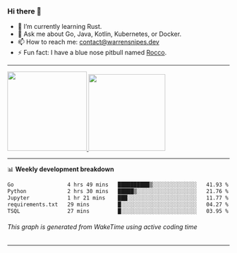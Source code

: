 ### Hi there 👋

- 🌱 I’m currently learning Rust.
- 💬 Ask me about Go, Java, Kotlin, Kubernetes, or Docker.
- 📫 How to reach me: contact@warrensnipes.dev
- ⚡ Fun fact: I have a blue nose pitbull named [Rocco](https://i.imgur.com/iLsSCKu.jpg).

-------


<a href="https://github.com/LockedThread/LockedThread">
  <img height="180em" src="https://github-readme-stats.vercel.app/api?username=LockedThread&theme=transparent&bg_color=00000000&show_icons=true&count_private=true" />
  <img height="174em" src="https://github-readme-stats.vercel.app/api/top-langs?username=LockedThread&theme=transparent&layout=compact&hide_progress=true&bg_color=00000000" />
  </a>

-------

📊 **Weekly development breakdown**
<!--START_SECTION:waka-->

```txt
Go                 4 hrs 49 mins   ██████████▒░░░░░░░░░░░░░░   41.93 %
Python             2 hrs 30 mins   █████▒░░░░░░░░░░░░░░░░░░░   21.76 %
Jupyter            1 hr 21 mins    ███░░░░░░░░░░░░░░░░░░░░░░   11.77 %
requirements.txt   29 mins         █░░░░░░░░░░░░░░░░░░░░░░░░   04.27 %
TSQL               27 mins         █░░░░░░░░░░░░░░░░░░░░░░░░   03.95 %
```

<!--END_SECTION:waka-->
###### *This graph is generated from WakeTime using active coding time*
-------
